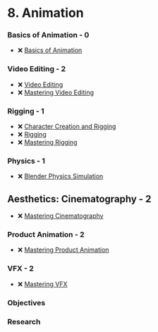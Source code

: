 # 8. Animation

### Basics of Animation - 0

- ❌ [Basics of Animation](https://www.youtube.com/playlist?list=PLeb33PCuqDdcOfRlxBrcAQNnodkw8FMHP)

### Video Editing - 2

- ❌ [Video Editing](https://www.youtube.com/playlist?list=PLsGl9GczcgBvGY-RN0fRXs16F-IynZ0JJ)
- ❌ [Mastering Video Editing](https://www.youtube.com/playlist?list=PLeb33PCuqDde79Cjj970UlGJe-UWaFY1M)

### Rigging - 1

- ❌ [Character Creation and Rigging](https://www.youtube.com/playlist?list=PL08jQWquPV8UnhqBXBOv4DjYLsTPwCHiO)
- ❌ [Rigging](https://www.youtube.com/playlist?list=PLsGl9GczcgBtZwiHCNQSF8sYPCE6cBJ4R)
- ❌ [Mastering Rigging](https://www.youtube.com/playlist?list=PLeb33PCuqDdeabPb484UPIwDNKdt1erDb)

### Physics - 1

- ❌ [Blender Physics Simulation](https://www.youtube.com/playlist?list=PLsGl9GczcgBustxQs2JcnSb0Qxnnb7rWC)

## Aesthetics: Cinematography - 2

- ❌ [Mastering Cinematography](https://www.youtube.com/playlist?list=PLeb33PCuqDde4WPl060DhiPOXSrL4C9_4)

### Product Animation - 2

- ❌ [Mastering Product Animation](https://www.youtube.com/playlist?list=PLeb33PCuqDddm-Gca09m8Y5csqc8wEbpi)

### VFX - 2

- ❌ [Mastering VFX](https://www.youtube.com/playlist?list=PLeb33PCuqDdcIdyb8Q6Lhfecf8ADJzlkw)

### Objectives

<!-- - 2.1. ❌ 6 different color schemas -->

### Research

<!-- - ❌ Tool for color schema analyzes -->
